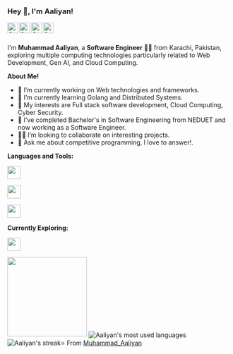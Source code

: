 <h3 title="hehehe"> Hey 👋, I'm Aaliyan!</h3>
<a href="mailto:aaliyan1230@gmail.com">
  <img align="left" alt="Aaliyan's email" width="24px" src="https://cdn.simpleicons.org/gmail/C2C2C4" />
</a>
<a href="https://www.linkedin.com/in/muhammad-aaliyan-8a031b209/">
  <img align="left" alt="Aaliyan's LinkdeIn" width="24px" src="https://cdn.simpleicons.org/linkedin/C2C2C4" />
</a>
<a href="https://www.twitter.com/aaliyan1230/">
  <img align="left" alt="Aaliyan's Twitter" width="24px" src="https://cdn.simpleicons.org/x/C2C2C4" />
</a>
<a href="https://www.instagram.com/aaliyan03/">
  <img align="left" alt="Aaliyan's Instagram" width="24px" src="https://cdn.simpleicons.org/instagram/C2C2C4" />
</a>


<br>
<br />

I'm **Muhammad Aaliyan**, a **Software Engineer** 👨‍💻 from Karachi, Pakistan, exploring multiple computing technologies particularly related to Web Development, Gen AI, and Cloud Computing.


  

**About Me!**

- 🔭 I’m currently working on Web technologies and frameworks.
- 🌱 I’m currently learning Golang and Distributed Systems.
- 🤔 My interests are Full stack software development, Cloud Computing, Cyber Security.
- 💼 I’ve completed Bachelor's in Software Engineering from NEDUET and now working as a Software Engineer.
- 👨‍💻 I’m looking to collaborate on interesting projects.
- 💬 Ask me about competitive programming, I love to answer!.

**Languages and Tools:**  

<code><img height="30" src="https://skillicons.dev/icons?i=python,ts,js,cpp"></code>

<code><img height="30" src="https://skillicons.dev/icons?i=react,redux,mui,tailwind,next,flutter"></code>

<code><img height="30" src="https://skillicons.dev/icons?i=django,nodejs,nestjs,postgres,mongodb,git,docker,linux"></code>

**Currently Exploring:**  

<code><img height="30" src="https://skillicons.dev/icons?i=kubernetes,golang,rust"></code>

<img height="180em" src="https://github-readme-stats-eight-theta.vercel.app/api?username=aaliyan1230&show_icons=true&theme=transparent&bg_color=00000000&text_color=bfced6&include_all_commits=true&count_private=true"/>
<img align="center" alt="Aaliyan's most used languages" src="https://github-readme-stats.vercel.app/api/top-langs/?username=aaliyan1230&layout=compact&langs_count=9&theme=github_dark&count_private=true&exclude_repo=Optifine-Mod-Coder-Pack-1.16.1,Projects"/>
<img src="https://github-readme-streak-stats.herokuapp.com?user=aaliyan1230&theme=github-dark-blue&count_private=true&date_format=M%20j%5B%2C%20Y%5D" alt="Aaliyan's streak")


⭐️ From [Muhammad_Aaliyan](https://github.com/aaliyan1230)
